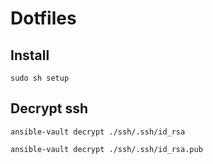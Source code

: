 # Dotfiles

## Install

```
sudo sh setup
```

## Decrypt ssh 

```
ansible-vault decrypt ./ssh/.ssh/id_rsa
```
```
ansible-vault decrypt ./ssh/.ssh/id_rsa.pub
```
